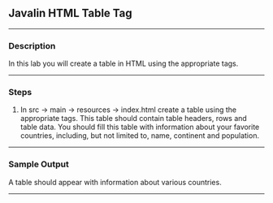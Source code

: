 ## Javalin HTML Table Tag
---
### Description
In this lab you will create a table in HTML using the appropriate tags.

---
### Steps

1. In src -> main -> resources -> index.html create a table using the appropriate tags. This table should contain table headers, rows and table data. You should fill this table with information about your favorite countries, including, but not limited to, name, continent and population.

---

### Sample Output

A table should appear with information about various countries.

 ---